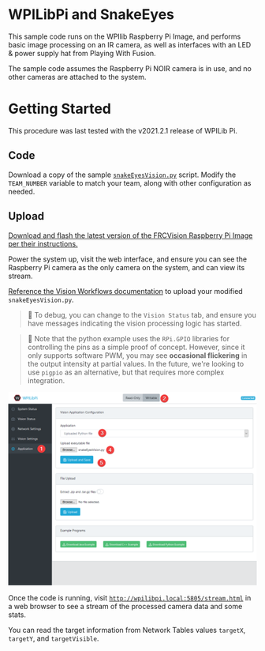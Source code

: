 # WPILibPi and SnakeEyes

This sample code runs on the WPIlib Raspberry Pi Image, and performs basic image processing on an IR camera, as well as interfaces with an LED & power supply hat from Playing With Fusion.

The sample code assumes the Raspberry Pi NOIR camera is in use, and no other cameras are attached to the system.

# Getting Started

This procedure was last tested with the v2021.2.1 release of WPILib Pi.

## Code

Download a copy of the sample [`snakeEyesVision.py`](https://raw.githubusercontent.com/PlayingWithFusion/SnakeEyesDocs/master/FRCVision/snakeEyesVision.py) script. Modify the `TEAM_NUMBER` variable to match your team, along with other configuration as needed.

## Upload

[Download and flash the latest version of the FRCVision Raspberry Pi Image per their instructions.](https://docs.wpilib.org/en/stable/docs/software/vision-processing/raspberry-pi/installing-the-image-to-your-microsd-card.html)

Power the system up, visit the web interface, and ensure you can see the Raspberry Pi camera as the only camera on the system, and can view its stream.

[Reference the Vision Workflows documentation](https://docs.wpilib.org/en/stable/docs/software/vision-processing/raspberry-pi/the-raspberry-pi-frc-console.html#vision-workflows) to upload your modified `snakeEyesVision.py`.

> :bug: To debug, you can change to the `Vision Status` tab, and ensure you have messages indicating the vision processing logic has started.

> :bug: Note that the python example uses the `RPi.GPIO` libraries for controlling the pins as a simple proof of concept. However, since it only supports software PWM, you may see **occasional flickering** in the output intensity at partial values. In the future, we're looking to use `pigpio` as an alternative, but that requires more complex integration.

![upload sequence](upload.png)

Once the code is running, visit [`http://wpilibpi.local:5805/stream.html`](http://wpilibpi.local:5805/stream.html) in a web browser to see a stream of the processed camera data and some stats.

You can read the target information from Network Tables values `targetX`, `targetY`, and `targetVisible`.

